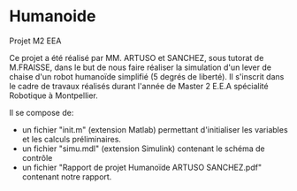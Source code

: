 # Humanoide
Projet M2 EEA

Ce projet a été réalisé par MM. ARTUSO et SANCHEZ, sous tutorat de M.FRAISSE, dans le but 
de nous faire réaliser la simulation d'un lever de chaise d'un robot humanoïde simplifié (5 degrés de liberté).
Il s'inscrit dans le cadre de travaux réalisés durant l'année de Master 2 E.E.A spécialité Robotique à Montpellier.

Il se compose de:
- un fichier "init.m" (extension Matlab) permettant d'initialiser les variables et les calculs préliminaires.
- un fichier "simu.mdl" (extension Simulink) contenant le schéma de contrôle
- un fichier "Rapport de projet Humanoïde ARTUSO SANCHEZ.pdf" contenant notre rapport.
